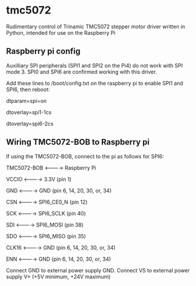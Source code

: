 # tmc5072
Rudimentary control of Trinamic TMC5072 stepper motor driver written in Python, intended for use on the Raspberry Pi

## Raspberry pi config

Auxilliary SPI peripherals (SPI1 and SPI2 on the Pi4) do not work with SPI mode 3.  SPI0 and SPI6 are confirmed working with this driver.

Add these lines to /boot/config.txt on the raspberry pi to enable SPI1 and SPI6, then reboot:

dtparam=spi=on


dtoverlay=spi1-1cs

dtoverlay=spi6-2cs

## Wiring TMC5072-BOB to Raspberry pi

If using the TMC5072-BOB, connect to the pi as follows for SPI6:

TMC5072-BOB    <---->    Raspberry Pi

VCCIO          <---->    3.3V (pin 1)

GND            <---->    GND  (pin 6, 14, 20, 30, or, 34)

CSN            <---->    SPI6_CE0_N (pin 12)

SCK            <---->    SPI6_SCLK (pin 40)

SDI            <---->    SPI6_MOSI (pin 38)

SDO            <---->    SPI6_MISO (pin 35)

CLK16          <---->    GND  (pin 6, 14, 20, 30, or, 34)

ENN            <---->    GND  (pin 6, 14, 20, 30, or, 34)

Connect GND to external power supply GND.
Connect VS to external power supply V+ (+5V minimum, +24V maximum)
